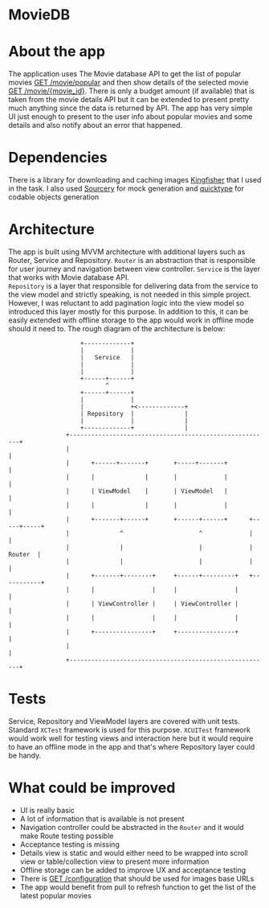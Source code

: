 # MovieDB
# About the app

The application uses The Movie database API to get the list of popular movies [GET /movie/popular](https://developers.themoviedb.org/3/movies/get-popular-movies) and then show details of the selected movie [GET
/movie/{movie_id}](https://developers.themoviedb.org/3/movies/get-movie-details). There is only a budget amount (if available) that is taken from the movie details API but it can be extended to present pretty much anything since the data is returned by API. The app has very simple UI just enough to present to the user info about popular movies and some details and also notify about an error that happened.

# Dependencies

There is a library for downloading and caching images [Kingfisher](https://github.com/onevcat/Kingfisher) that I used in the task. I also used [Sourcery](https://github.com/krzysztofzablocki/Sourcery) for mock generation and [quicktype](https://app.quicktype.io/) for codable objects generation

# Architecture

The app is built using MVVM architecture with additional layers such as Router, Service and Repository. 
`Router` is an abstraction that is responsible for user journey and navigation between view controller.
`Service` is the layer that works with Movie database API.  
`Repository` is a layer that responsible for delivering data from the service to the view model and strictly speaking, is not needed in this simple project. However, I was reluctant to add pagination logic into the view model so introduced this layer mostly for this purpose. In addition to this, it can be easily extended with offline storage to the app would work in offline mode should it need to.
The rough diagram of the architecture is below:

                        +-------------+
                        |             |
                        |   Service   |
                        |             |
                        |             |
                        +------+------+
                               ^
                        +------+------+
                        |             |
                        |             +<-------------+
                        | Repository  |              |
                        |             |              |
                        +-------------+              |
                    +--------------------------------------------------------+
                    |                                                        |
                    |      +------+-------+       +-----+-------+            |
                    |      |              |       |             |            |
                    |      | ViewModel    |       | ViewModel   |            |
                    |      |              |       |             |            |
                    |      +-------+------+       +------+------+      +-----+-----+
                    |              ^                     ^             |           |
                    |              |                     |             |   Router  |
                    |              |                     |             |           |
                    |      +-------+--------+     +------+---------+   +-----------+
                    |      |                |     |                |         |
                    |      | ViewController |     | ViewController |         |
                    |      |                |     |                |         |
                    |      +----------------+     +----------------+         |
                    |                                                        |
                    +--------------------------------------------------------+

# Tests

Service, Repository and ViewModel layers are covered with unit tests. Standard `XCTest` framework is used for this purpose. `XCUITest` framework would work well for testing views and interaction here but it would require to have an offline mode in the app and that's where Repository layer could be handy.

# What could be improved

- UI is really basic 
- A lot of information that is available is not present
- Navigation controller could be abstracted in the `Router` and it would make Route testing possible 
- Acceptance testing is missing
- Details view is static and would either need to be wrapped into scroll view or table/collection view to present more information
- Offline storage can be added to improve UX and acceptance testing
- There is [GET /configuration](https://developers.themoviedb.org/3/configuration/get-api-configuration) that should be used for images base URLs
- The app would benefit from pull to refresh function to get the list of the latest popular movies
